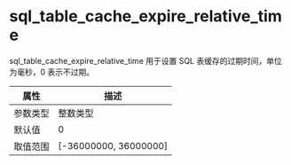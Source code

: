 # sql_table_cache_expire_relative_time

sql_table_cache_expire_relative_time 用于设置 SQL 表缓存的过期时间，单位为毫秒，0 表示不过期。

|  属性    | 描述     |
|----------|---------|
| 参数类型 | 整数类型        |
| 默认值   | 0    |
| 取值范围 | [-36000000, 36000000]  |

